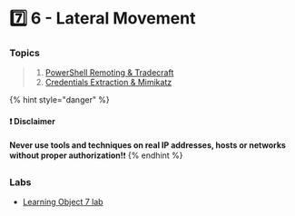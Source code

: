 # 7️⃣ 6 - Lateral Movement

### Topics

> 1. [PowerShell Remoting & Tradecraft](2.1.md)
> 2. [Credentials Extraction & Mimikatz](2.1-1.md)

{% hint style="danger" %}
#### ❗ Disclaimer&#x20;

**Never use tools and techniques on real IP addresses, hosts or networks without proper     authorization!**❗
{% endhint %}

### Labs

* [Learning Object 7 lab](../lab/7-lo-7.md)
